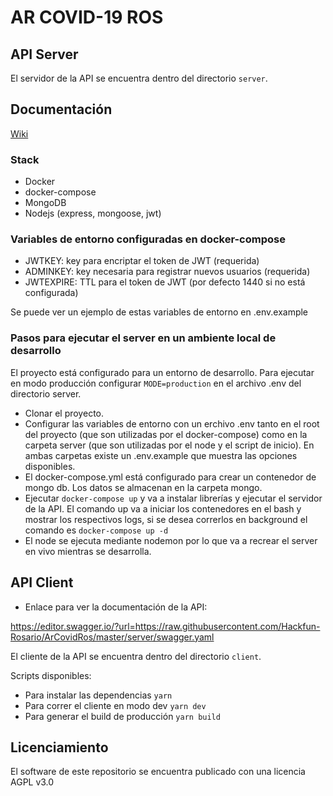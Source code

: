 # AR COVID-19 ROS

## API Server
El servidor de la API se encuentra dentro del directorio `server`.

## Documentación
[Wiki](https://github.com/Hackfun-Rosario/ArCovidRos/wiki)

### Stack
* Docker
* docker-compose
* MongoDB
* Nodejs (express, mongoose, jwt)

### Variables de entorno configuradas en docker-compose
* JWTKEY: key para encriptar el token de JWT (requerida)
* ADMINKEY: key necesaria para registrar nuevos usuarios (requerida)
* JWTEXPIRE: TTL para el token de JWT (por defecto 1440 si no está configurada)

Se puede ver un ejemplo de estas variables de entorno en .env.example

### Pasos para ejecutar el server en un ambiente local de desarrollo

El proyecto está configurado para un entorno de desarrollo. Para ejecutar en modo producción configurar `MODE=production` en el archivo .env del directorio server. 

* Clonar el proyecto.
* Configurar las variables de entorno con un erchivo .env tanto en el root del proyecto (que son utilizadas por el docker-compose) como en la carpeta server (que son utilizadas por el node y el script de inicio). En ambas carpetas existe un .env.example que muestra las opciones disponibles.
* El docker-compose.yml está configurado para crear un contenedor de mongo db. Los datos se almacenan en la carpeta mongo.
* Ejecutar `docker-compose up` y va a instalar librerías y ejecutar el servidor de la API.
 El comando up va a iniciar los contenedores en el bash y mostrar los respectivos logs, si se desea correrlos en background el comando es `docker-compose up -d`
* El node se ejecuta mediante nodemon por lo que va a recrear el server en vivo mientras se desarrolla.


## API Client

* Enlace para ver la documentación de la API:

https://editor.swagger.io/?url=https://raw.githubusercontent.com/Hackfun-Rosario/ArCovidRos/master/server/swagger.yaml

El cliente de la API se encuentra dentro del directorio `client`.

Scripts disponibles:

* Para instalar las dependencias `yarn`
* Para correr el cliente en modo dev `yarn dev`
* Para generar el build de producción `yarn build`

## Licenciamiento 

El software de este repositorio se encuentra publicado con una licencia AGPL v3.0
